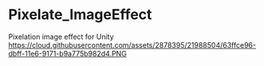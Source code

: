 # Pixelate_ImageEffect
Pixelation image effect for Unity
https://cloud.githubusercontent.com/assets/2878395/21988504/63ffce96-dbff-11e6-9171-b9a775b982d4.PNG

